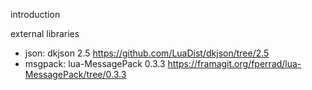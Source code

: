 introduction

external libraries

- json: dkjson 2.5 https://github.com/LuaDist/dkjson/tree/2.5
- msgpack: lua-MessagePack 0.3.3 https://framagit.org/fperrad/lua-MessagePack/tree/0.3.3
